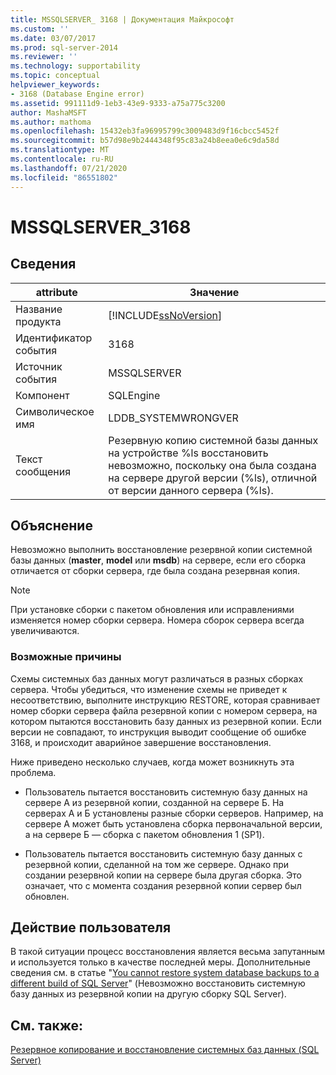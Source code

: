 ```yaml
---
title: MSSQLSERVER_ 3168 | Документация Майкрософт
ms.custom: ''
ms.date: 03/07/2017
ms.prod: sql-server-2014
ms.reviewer: ''
ms.technology: supportability
ms.topic: conceptual
helpviewer_keywords:
- 3168 (Database Engine error)
ms.assetid: 991111d9-1eb3-43e9-9333-a75a775c3200
author: MashaMSFT
ms.author: mathoma
ms.openlocfilehash: 15432eb3fa96995799c3009483d9f16cbcc5452f
ms.sourcegitcommit: b57d98e9b2444348f95c83a24b8eea0e6c9da58d
ms.translationtype: MT
ms.contentlocale: ru-RU
ms.lasthandoff: 07/21/2020
ms.locfileid: "86551802"
---
```

# <a name="mssqlserver_3168"></a>MSSQLSERVER_3168
    
## <a name="details"></a>Сведения  
  
|attribute|Значение|  
|-|-|  
|Название продукта|[!INCLUDE[ssNoVersion](../../includes/ssnoversion-md.md)]|  
|Идентификатор события|3168|  
|Источник события|MSSQLSERVER|  
|Компонент|SQLEngine|  
|Символическое имя|LDDB_SYSTEMWRONGVER|  
|Текст сообщения|Резервную копию системной базы данных на устройстве %ls восстановить невозможно, поскольку она была создана на сервере другой версии (%ls), отличной от версии данного сервера (%ls).|  
  
## <a name="explanation"></a>Объяснение  
 Невозможно выполнить восстановление резервной копии системной базы данных (**master**, **model** или **msdb**) на сервере, если его сборка отличается от сборки сервера, где была создана резервная копия.  
  
> [!NOTE]  
>  При установке сборки с пакетом обновления или исправлениями изменяется номер сборки сервера. Номера сборок сервера всегда увеличиваются.  
  
### <a name="possible-causes"></a>Возможные причины  
 Схемы системных баз данных могут различаться в разных сборках сервера. Чтобы убедиться, что изменение схемы не приведет к несоответствию, выполните инструкцию RESTORE, которая сравнивает номер сборки сервера файла резервной копии с номером сервера, на котором пытаются восстановить базу данных из резервной копии. Если версии не совпадают, то инструкция выводит сообщение об ошибке 3168, и происходит аварийное завершение восстановления.  
  
 Ниже приведено несколько случаев, когда может возникнуть эта проблема.  
  
-   Пользователь пытается восстановить системную базу данных на сервере А из резервной копии, созданной на сервере Б. На серверах А и Б установлены разные сборки серверов. Например, на сервере А может быть установлена сборка первоначальной версии, а на сервере Б — сборка с пакетом обновления 1 (SP1).  
  
-   Пользователь пытается восстановить системную базу данных с резервной копии, сделанной на том же сервере. Однако при создании резервной копии на сервере была другая сборка. Это означает, что с момента создания резервной копии сервер был обновлен.  
  
## <a name="user-action"></a>Действие пользователя  
 В такой ситуации процесс восстановления является весьма запутанным и используется только в качестве последней меры. Дополнительные сведения см. в статье "[You cannot restore system database backups to a different build of SQL Server](https://support.microsoft.com/kb/264474)" (Невозможно восстановить системную базу данных из резервной копии на другую сборку SQL Server).  
  
## <a name="see-also"></a>См. также:  
 [Резервное копирование и восстановление системных баз данных (SQL Server)](../backup-restore/back-up-and-restore-of-system-databases-sql-server.md)  
  
  
